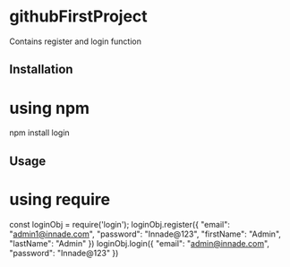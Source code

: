 # githubFirstProject

Contains register and login function

## Installation

# using npm
npm install login

## Usage

# using require
const loginObj = require('login');
loginObj.register({
    "email": "admin1@innade.com",
    "password": "Innade@123",
    "firstName": "Admin",
    "lastName": "Admin"
})
loginObj.login({
    "email": "admin@innade.com",
    "password": "Innade@123"
})

